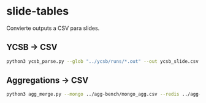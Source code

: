 
# slide-tables
Convierte outputs a CSV para slides.

## YCSB → CSV
```bash
python3 ycsb_parse.py --glob "../ycsb/runs/*.out" --out ycsb_slide.csv
```

## Aggregations → CSV
```bash
python3 agg_merge.py --mongo ../agg-bench/mongo_agg.csv --redis ../agg-bench/redis_agg.csv --out agg_slide_table.csv
```
